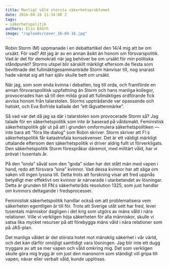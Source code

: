 ```yaml
---
title: Manligt våld största säkerhetsproblemet
date: 2016-04-16 11:34:00 Z
tags:
- säkerhetspolitik
authors: Elin Bååth
image: "/uploads/cover_16-04-16.jpg"
---
```


Robin Storm (M) uppmanade i en debattartikel den 14/4 mig att be om ursäkt. För vad? Att jag är av en annan åsikt än honom om försvarspolitik. Vad är det för demokrati när jag behöver be om ursäkt för min politiska ståndpunkt? Storms utspel blir särskilt märkligt eftersom de flesta som bevittnade det fullmäktigesammanträde Storm hänvisar till, nog snarast hade väntat sig att han själv skulle bett om ursäkt.

När jag, som som enda kvinna i debatten, tog till orda, och framförde en annan försvarspolitisk uppfattning än Storm och hans manliga kollegor, provocerades han så till den milda grad att fullmäktiges ordförande fick avvisa honom från talarstolen. Storms uppträdande var opassande och hatiskt, och Eva Bofride kallade det ”ett lågvattenmärke”.

Så vad var det då jag sa där i talarstolen som provocerade Storm så? Jag talade för en säkerhetspolitik som inte är baserad på våldsmakt. Feministisk säkerhetspolitik går ut på att i grunden omformulera säkerhetspolitiken — inte bara att ”föra lite dialog” som Robin skriver. Storm skriver att F!:s säkerhetspolitik får katastrofala konsekvenser. Det är ett väldigt märkligt uttalande eftersom den säkerhetspolitik vi driver aldrig fullt ut förverkligats. Den säkerhetspolitik Storm förespråkar däremot, med militärt våld, har vi prövat i tusentals år.

På den ”onda” såväl som den ”goda” sidan har det stått män med vapen i hand, redo att försvara ”sina” kvinnor. Vad dessa kvinnor har att säga om saken vill ingen lyssna till. Detta trots att forskning visar att fred uppnås betydligt mer effektivt om kvinnor är närvarade i utarbetandet av lösningar. Detta är grunden till FN:s säkerhetsråds resolution 1325, som just handlar om kvinnors deltagande i fredsprocesser.

Feministisk säkerhetspolitik handlar också om att problematisera vem säkerheten egentligen är till för. Trots att Sverige utåt sett har fred, lever tusentals människor dagligen i det krig som utgörs av mäns våld i nära relationer. Ville vi verkligen höja säkerheten för alla människor, skulle vi satsa lika mycket resurser på att förebygga mäns våld i nära relationer som på JAS-plan.

Det manliga våldet är det största hotet mot mänsklig säkerhet i vår värld, och det kan därför omöjligt samtidigt vara lösningen. Jag blir inte ett dugg tryggare av att se mer vapen och våld omkring mig. Det som verkligen skulle göra mig trygg är om just den mansnorm som ständigt vill gripa till vapen, nävar eller verbalt våld, kunde upplösas.